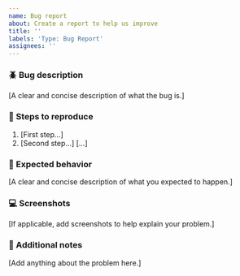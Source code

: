 ```yaml
---
name: Bug report
about: Create a report to help us improve
title: ''
labels: 'Type: Bug Report'
assignees: ''
---
```


### :beetle: Bug description

[A clear and concise description of what the bug is.]

### :repeat: Steps to reproduce

1. [First step...]
2. [Second step...]
   [...]

### :dart: Expected behavior

[A clear and concise description of what you expected to happen.]

### :computer: Screenshots

[If applicable, add screenshots to help explain your problem.]

### :memo: Additional notes

[Add anything about the problem here.]
